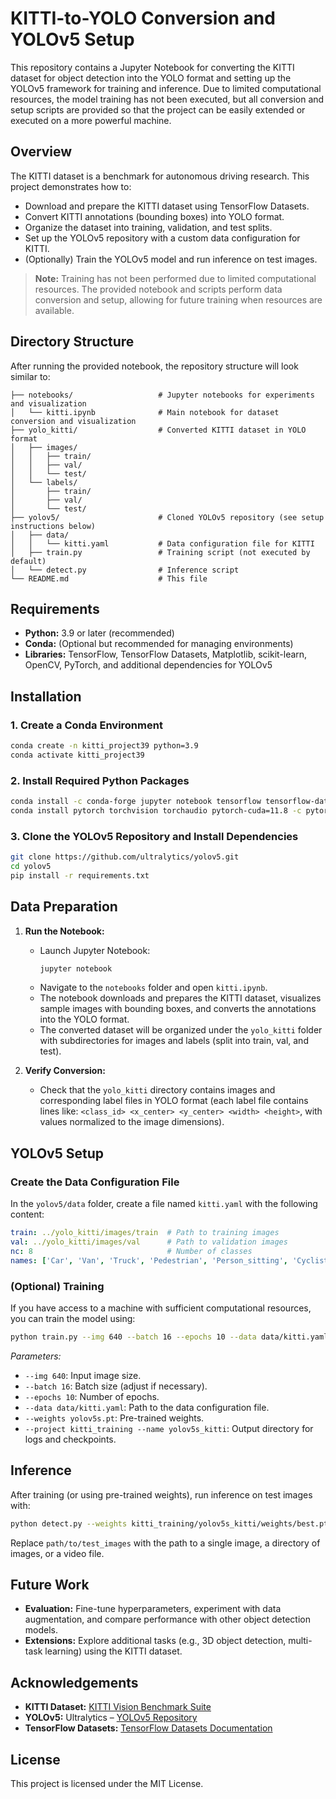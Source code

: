 # KITTI-to-YOLO Conversion and YOLOv5 Setup

This repository contains a Jupyter Notebook for converting the KITTI dataset for object detection into the YOLO format and setting up the YOLOv5 framework for training and inference. Due to limited computational resources, the model training has not been executed, but all conversion and setup scripts are provided so that the project can be easily extended or executed on a more powerful machine.

## Overview

The KITTI dataset is a benchmark for autonomous driving research. This project demonstrates how to:
- Download and prepare the KITTI dataset using TensorFlow Datasets.
- Convert KITTI annotations (bounding boxes) into YOLO format.
- Organize the dataset into training, validation, and test splits.
- Set up the YOLOv5 repository with a custom data configuration for KITTI.
- (Optionally) Train the YOLOv5 model and run inference on test images.

> **Note:** Training has not been performed due to limited computational resources. The provided notebook and scripts perform data conversion and setup, allowing for future training when resources are available.

## Directory Structure

After running the provided notebook, the repository structure will look similar to:

```
├── notebooks/                   # Jupyter notebooks for experiments and visualization
│   └── kitti.ipynb              # Main notebook for dataset conversion and visualization
├── yolo_kitti/                  # Converted KITTI dataset in YOLO format
│   ├── images/
│   │   ├── train/
│   │   ├── val/
│   │   └── test/
│   └── labels/
│       ├── train/
│       ├── val/
│       └── test/
├── yolov5/                      # Cloned YOLOv5 repository (see setup instructions below)
│   ├── data/
│   │   └── kitti.yaml           # Data configuration file for KITTI
│   ├── train.py                 # Training script (not executed by default)
│   └── detect.py                # Inference script
└── README.md                    # This file
```

## Requirements

- **Python:** 3.9 or later (recommended)
- **Conda:** (Optional but recommended for managing environments)
- **Libraries:** TensorFlow, TensorFlow Datasets, Matplotlib, scikit-learn, OpenCV, PyTorch, and additional dependencies for YOLOv5

## Installation

### 1. Create a Conda Environment

```bash
conda create -n kitti_project39 python=3.9
conda activate kitti_project39
```

### 2. Install Required Python Packages

```bash
conda install -c conda-forge jupyter notebook tensorflow tensorflow-datasets matplotlib scikit-learn opencv
conda install pytorch torchvision torchaudio pytorch-cuda=11.8 -c pytorch -c nvidia
```

### 3. Clone the YOLOv5 Repository and Install Dependencies

```bash
git clone https://github.com/ultralytics/yolov5.git
cd yolov5
pip install -r requirements.txt
```

## Data Preparation

1. **Run the Notebook:**
   - Launch Jupyter Notebook:
     ```bash
     jupyter notebook
     ```
   - Navigate to the `notebooks` folder and open `kitti.ipynb`.
   - The notebook downloads and prepares the KITTI dataset, visualizes sample images with bounding boxes, and converts the annotations into the YOLO format.
   - The converted dataset will be organized under the `yolo_kitti` folder with subdirectories for images and labels (split into train, val, and test).

2. **Verify Conversion:**
   - Check that the `yolo_kitti` directory contains images and corresponding label files in YOLO format (each label file contains lines like: `<class_id> <x_center> <y_center> <width> <height>`, with values normalized to the image dimensions).

## YOLOv5 Setup

### Create the Data Configuration File

In the `yolov5/data` folder, create a file named `kitti.yaml` with the following content:

```yaml
train: ../yolo_kitti/images/train  # Path to training images
val: ../yolo_kitti/images/val      # Path to validation images
nc: 8                              # Number of classes
names: ['Car', 'Van', 'Truck', 'Pedestrian', 'Person_sitting', 'Cyclist', 'Tram', 'Misc']
```

### (Optional) Training

If you have access to a machine with sufficient computational resources, you can train the model using:

```bash
python train.py --img 640 --batch 16 --epochs 10 --data data/kitti.yaml --weights yolov5s.pt --project kitti_training --name yolov5s_kitti
```

*Parameters:*
- `--img 640`: Input image size.
- `--batch 16`: Batch size (adjust if necessary).
- `--epochs 10`: Number of epochs.
- `--data data/kitti.yaml`: Path to the data configuration file.
- `--weights yolov5s.pt`: Pre-trained weights.
- `--project kitti_training --name yolov5s_kitti`: Output directory for logs and checkpoints.

## Inference

After training (or using pre-trained weights), run inference on test images with:

```bash
python detect.py --weights kitti_training/yolov5s_kitti/weights/best.pt --img 640 --conf 0.25 --source path/to/test_images
```

Replace `path/to/test_images` with the path to a single image, a directory of images, or a video file.

## Future Work

- **Evaluation:** Fine-tune hyperparameters, experiment with data augmentation, and compare performance with other object detection models.
- **Extensions:** Explore additional tasks (e.g., 3D object detection, multi-task learning) using the KITTI dataset.

## Acknowledgements

- **KITTI Dataset:** [KITTI Vision Benchmark Suite](http://www.cvlibs.net/datasets/kitti/)
- **YOLOv5:** Ultralytics – [YOLOv5 Repository](https://github.com/ultralytics/yolov5)
- **TensorFlow Datasets:** [TensorFlow Datasets Documentation](https://www.tensorflow.org/datasets)

## License

This project is licensed under the MIT License. 

